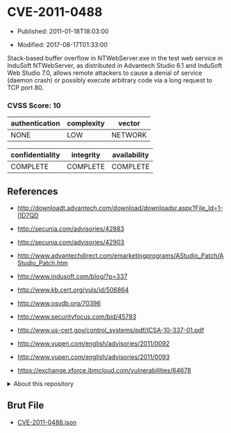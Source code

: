 # CVE-2011-0488

- Published: 2011-01-18T18:03:00

- Modified: 2017-08-17T01:33:00

Stack-based buffer overflow in NTWebServer.exe in the test web service in InduSoft NTWebServer, as distributed in Advantech Studio 6.1 and InduSoft Web Studio 7.0, allows remote attackers to cause a denial of service (daemon crash) or possibly execute arbitrary code via a long request to TCP port 80.

### CVSS Score: **10**

| authentication | complexity | vector |
| --- | --- | --- |
| NONE | LOW | NETWORK |

| confidentiality | integrity | availability |
| --- | --- | --- |
| COMPLETE | COMPLETE | COMPLETE |

## References

* http://downloadt.advantech.com/download/downloadsr.aspx?File_Id=1-I1D7QD

* http://secunia.com/advisories/42883

* http://secunia.com/advisories/42903

* http://www.advantechdirect.com/emarketingprograms/AStudio_Patch/AStudio_Patch.htm

* http://www.indusoft.com/blog/?p=337

* http://www.kb.cert.org/vuls/id/506864

* http://www.osvdb.org/70396

* http://www.securityfocus.com/bid/45783

* http://www.us-cert.gov/control_systems/pdf/ICSA-10-337-01.pdf

* http://www.vupen.com/english/advisories/2011/0092

* http://www.vupen.com/english/advisories/2011/0093

* https://exchange.xforce.ibmcloud.com/vulnerabilities/64678

<details>
<summary>About this repository</summary> 

  This repository is part of the project [Live Hack CVE](https://github.com/Live-Hack-CVE). Main website can be found [www.live-hack.org](https://www.live-hack.org) 
  
  Made by [Sn0wAlice](https://github.com/Sn0wAlice) for the people that care about security and need to have a feed of the latest CVEs. Hope you enjoy it, don't forget to star the repo and follow me on [Twitter](https://twitter.com/Sn0wAlice) and [Github](https://github.com/Sn0wAlice). And that is my [personnal website](https://www.alice-snow.me/)

  - [Home Page](https://github.com/Live-Hack-CVE)
  - [Framework](https://github.com/Live-Hack-CVE/cve-framework)
  - [CVE database](https://github.com/Live-Hack-CVE/full_database)
  - [Changelog](https://github.com/Live-Hack-CVE/Changelog)
</details>

## Brut File

* [CVE-2011-0488.json](https://raw.githubusercontent.com/Live-Hack-CVE/full_database/main/cves/2011/CVE-2011-0488.json)

